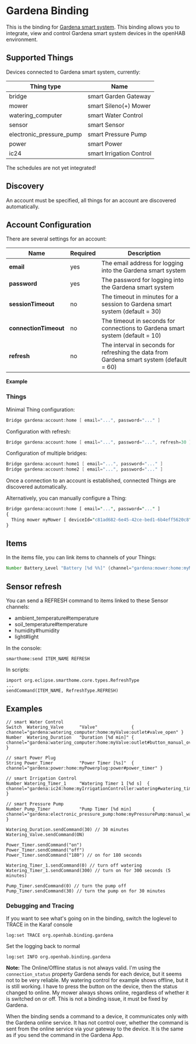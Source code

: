 # Gardena Binding

This is the binding for [Gardena smart system](https://www.gardena.com/de/rasenpflege/smartsystem/).
This binding allows you to integrate, view and control Gardena smart system devices in the openHAB environment.

## Supported Things

Devices connected to Gardena smart system, currently:

| Thing type               | Name                     |
|--------------------------|--------------------------|
| bridge                   | smart Garden Gateway     |
| mower                    | smart Sileno(+) Mower    |
| watering_computer        | smart Water Control      |
| sensor                   | smart Sensor             |
| electronic_pressure_pump | smart Pressure Pump      |
| power                    | smart Power              |
| ic24                     | smart Irrigation Control |

The schedules are not yet integrated!

## Discovery

An account must be specified, all things for an account are discovered automatically.

## Account Configuration

There are several settings for an account:

| Name                  | Required | Description                                                                              |
|-----------------------|----------|------------------------------------------------------------------------------------------|
| **email**             | yes      | The email address for logging into the Gardena smart system                              |
| **password**          | yes      | The password for logging into the Gardena smart system                                   |
| **sessionTimeout**    | no       | The timeout in minutes for a session to Gardena smart system (default = 30)              |
| **connectionTimeout** | no       | The timeout in seconds for connections to Gardena smart system (default = 10)            |
| **refresh**           | no       | The interval in seconds for refreshing the data from Gardena smart system (default = 60) |

**Example**

### Things

Minimal Thing configuration:

```java
Bridge gardena:account:home [ email="...", password="..." ]
```

Configuration with refresh:

```java
Bridge gardena:account:home [ email="...", password="...", refresh=30 ]
```

Configuration of multiple bridges:

```java
Bridge gardena:account:home1 [ email="...", password="..." ]
Bridge gardena:account:home2 [ email="...", password="..." ]
```

Once a connection to an account is established, connected Things are discovered automatically.

Alternatively, you can manually configure a Thing:

```perl
Bridge gardena:account:home [ email="...", password="..." ]
{
  Thing mower myMower [ deviceId="c81ad682-6e45-42ce-bed1-6b4eff5620c8" ]
}
```

## Items

In the items file, you can link items to channels of your Things:

```java
Number Battery_Level "Battery [%d %%]" {channel="gardena:mower:home:myMower:battery#level"}
```

## Sensor refresh

You can send a REFRESH command to items linked to these Sensor channels:

- ambient_temperature#temperature
- soil_temperature#temperature
- humidity#humidity
- light#light

In the console:

```shell
smarthome:send ITEM_NAME REFRESH
```

In scripts:

```
import org.eclipse.smarthome.core.types.RefreshType
...
sendCommand(ITEM_NAME, RefreshType.REFRESH)
```

## Examples

```
// smart Water Control
Switch  Watering_Valve      "Valve"             { channel="gardena:watering_computer:home:myValve:outlet#valve_open" }
Number  Watering_Duration   "Duration [%d min]" { channel="gardena:watering_computer:home:myValve:outlet#button_manual_override_time" }

// smart Power Plug
String Power_Timer          "Power Timer [%s]"  { channel="gardena:power:home:myPowerplug:power#power_timer" }

// smart Irrigation Control
Number Watering_Timer_1     "Watering Timer 1 [%d s]  { channel="gardena:ic24:home:myIrrigationController:watering#watering_timer_1" }

// smart Pressure Pump
Number Pump_Timer           "Pump Timer [%d min]        { channel="gardena:electronic_pressure_pump:home:myPressurePump:manual_watering#manual_watering_timer" }
```

```
Watering_Duration.sendCommand(30) // 30 minutes
Watering_Valve.sendCommand(ON)

Power_Timer.sendCommand("on")
Power_Timer.sendCommand("off")
Power_Timer.sendCommand("180") // on for 180 seconds

Watering_Timer_1.sendCommand(0) // turn off watering
Watering_Timer_1.sendCommand(300) // turn on for 300 seconds (5 minutes)

Pump_Timer.sendCommand(0) // turn the pump off
Pump_Timer.sendCommand(30) // turn the pump on for 30 minutes
```

### Debugging and Tracing

If you want to see what's going on in the binding, switch the loglevel to TRACE in the Karaf console

```
log:set TRACE org.openhab.binding.gardena
```

Set the logging back to normal

```
log:set INFO org.openhab.binding.gardena
```

**Note:** The Online/Offline status is not always valid. I'm using the ```connection_status``` property Gardena sends for each device, but it seems not to be very reliable.
My watering control for example shows offline, but it is still working.
I have to press the button on the device, then the status changed to online.
My mower always shows online, regardless of whether it is switched on or off.
This is not a binding issue, it must be fixed by Gardena.

When the binding sends a command to a device, it communicates only with the Gardena online service.
It has not control over, whether the command is sent from the online service via your gateway to the device.
It is the same as if you send the command in the Gardena App.
